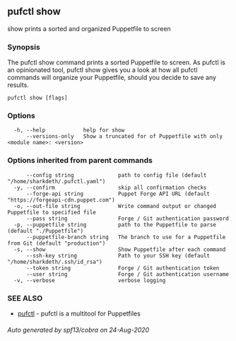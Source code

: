 ## pufctl show

show prints a sorted and organized Puppetfile to screen

### Synopsis


The pufctl show command prints a sorted Puppetfile to screen. As pufctl is
an opinionated tool, pufctl show gives you a look at how all pufctl commands
will organize your Puppetfile, should you decide to save any results.


```
pufctl show [flags]
```

### Options

```
  -h, --help            help for show
      --versions-only   Show a truncated for of Puppetfile with only <module name>: <version>
```

### Options inherited from parent commands

```
      --config string              path to config file (default "/home/sharkdeth/.pufctl.yaml")
  -y, --confirm                    skip all confirmation checks
      --forge-api string           Puppet Forge API URL (default "https://forgeapi-cdn.puppet.com")
  -o, --out-file string            Write command output or changed Puppetfile to specified file
      --pass string                Forge / Git authentication password
  -p, --puppetfile string          path to the Puppetfile to parse (default "./Puppetfile")
      --puppetfile-branch string   The branch to use for a Puppetfile from Git (default "production")
  -s, --show                       Show Puppetfile after each command
      --ssh-key string             Path to your SSH key (default "/home/sharkdeth/.ssh/id_rsa")
      --token string               Forge / Git authentication token
      --user string                Forge / Git authentication username
  -v, --verbose                    verbose logging
```

### SEE ALSO

* [pufctl](pufctl.md)	 - pufctl is a multitool for Puppetfiles

###### Auto generated by spf13/cobra on 24-Aug-2020
